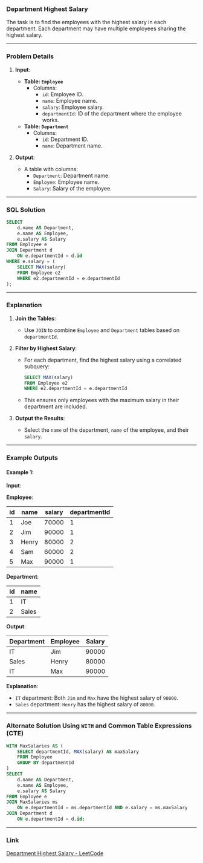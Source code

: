 ### Department Highest Salary

The task is to find the employees with the highest salary in each department. Each department may have multiple employees sharing the highest salary.

---

### Problem Details

1. **Input**:
   - **Table: `Employee`**
     - Columns:
       - `id`: Employee ID.
       - `name`: Employee name.
       - `salary`: Employee salary.
       - `departmentId`: ID of the department where the employee works.
   - **Table: `Department`**
     - Columns:
       - `id`: Department ID.
       - `name`: Department name.

2. **Output**:
   - A table with columns:
     - `Department`: Department name.
     - `Employee`: Employee name.
     - `Salary`: Salary of the employee.

---

### SQL Solution

```sql
SELECT 
    d.name AS Department,
    e.name AS Employee,
    e.salary AS Salary
FROM Employee e
JOIN Department d
    ON e.departmentId = d.id
WHERE e.salary = (
    SELECT MAX(salary)
    FROM Employee e2
    WHERE e2.departmentId = e.departmentId
);
```

---

### Explanation

1. **Join the Tables**:
   - Use `JOIN` to combine `Employee` and `Department` tables based on `departmentId`.

2. **Filter by Highest Salary**:
   - For each department, find the highest salary using a correlated subquery:
     ```sql
     SELECT MAX(salary)
     FROM Employee e2
     WHERE e2.departmentId = e.departmentId
     ```
   - This ensures only employees with the maximum salary in their department are included.

3. **Output the Results**:
   - Select the `name` of the department, `name` of the employee, and their `salary`.

---

### Example Outputs

#### Example 1:

**Input**:

**Employee**:

| id | name  | salary | departmentId |
|----|-------|--------|--------------|
| 1  | Joe   | 70000  | 1            |
| 2  | Jim   | 90000  | 1            |
| 3  | Henry | 80000  | 2            |
| 4  | Sam   | 60000  | 2            |
| 5  | Max   | 90000  | 1            |

**Department**:

| id | name  |
|----|-------|
| 1  | IT    |
| 2  | Sales |

**Output**:

| Department | Employee | Salary |
|------------|----------|--------|
| IT         | Jim      | 90000  |
| Sales      | Henry    | 80000  |
| IT         | Max      | 90000  |

**Explanation**:
- `IT` department: Both `Jim` and `Max` have the highest salary of `90000`.
- `Sales` department: `Henry` has the highest salary of `80000`.

---

### Alternate Solution Using `WITH` and Common Table Expressions (CTE)

```sql
WITH MaxSalaries AS (
    SELECT departmentId, MAX(salary) AS maxSalary
    FROM Employee
    GROUP BY departmentId
)
SELECT 
    d.name AS Department,
    e.name AS Employee,
    e.salary AS Salary
FROM Employee e
JOIN MaxSalaries ms
    ON e.departmentId = ms.departmentId AND e.salary = ms.maxSalary
JOIN Department d
    ON e.departmentId = d.id;
```

---

### Link

[Department Highest Salary - LeetCode](https://leetcode.com/problems/department-highest-salary/)
